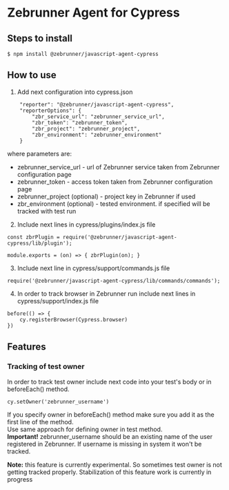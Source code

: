 # Zebrunner Agent for Cypress

## Steps to install

```
$ npm install @zebrunner/javascript-agent-cypress
```

## How to use

1. Add next configuration into cypress.json
```
    "reporter": "@zebrunner/javascript-agent-cypress",
    "reporterOptions": {
        "zbr_service_url": "zebrunner_service_url",
        "zbr_token": "zebrunner_token",
        "zbr_project": "zebrunner_project",
        "zbr_environment": "zebrunner_environment"
    }
```
where parameters are:
- zebrunner_service_url - url of Zebrunner service taken from Zebrunner configuration page
- zebrunner_token - access token taken from Zebrunner configuration page
- zebrunner_project (optional) - project key in Zebrunner if used
- zbr_environment (optional) - tested environment. if specified will be tracked with test run

2. Include next lines in cypress/plugins/index.js file
```
const zbrPlugin = require('@zebrunner/javascript-agent-cypress/lib/plugin');

module.exports = (on) => { zbrPlugin(on); }
```

3. Include next line in cypress/support/commands.js file
```
require('@zebrunner/javascript-agent-cypress/lib/commands/commands');
```

4. In order to track browser in Zebrunner run include next lines in cypress/support/index.js file
```
before(() => {
    cy.registerBrowser(Cypress.browser)
})
```

## Features

### Tracking of test owner
In order to track test owner include next code into your test's body or in beforeEach() method.
```
cy.setOwner('zebrunner_username')
```
If you specify owner in beforeEach() method make sure you add it as the first line of the method.   
Use same approach for defining owner in test method.   
**Important!** zebrunner_username should be an existing name of the user registered in Zebrunner. If username is missing in system it won't be tracked.   

**Note:** this feature is currently experimental. So sometimes test owner is not getting tracked properly. Stabilization of this feature work is currently in progress    
